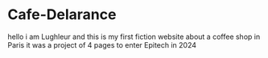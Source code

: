 # Cafe-Delarance
hello i am Lughleur
and this is my first fiction website about a coffee shop in Paris
it was a project of 4 pages to enter Epitech in 2024
